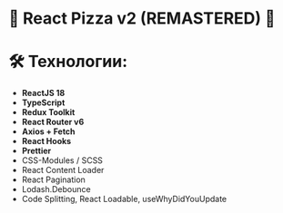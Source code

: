 # 🍕 React Pizza v2 (REMASTERED) 🍕

# 🛠 Технологии:

- **ReactJS 18**
- **TypeScript**
- **Redux Toolkit**
- **React Router v6**
- **Axios + Fetch**
- **React Hooks**
- **Prettier**
- CSS-Modules / SCSS
- React Content Loader
- React Pagination
- Lodash.Debounce
- Code Splitting, React Loadable, useWhyDidYouUpdate
